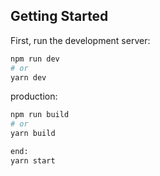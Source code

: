 ## Getting Started

First, run the development server:

```bash
npm run dev
# or
yarn dev
```

production: 
```bash
npm run build
# or
yarn build

end: 
yarn start
```